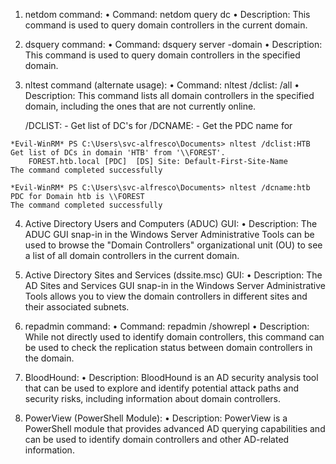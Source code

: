 1.  netdom command:
•   Command: netdom query dc
•   Description: This command is used to query domain controllers in the current domain.

2.  dsquery command:
•   Command: dsquery server -domain <domain>
•   Description: This command is used to query domain controllers in the specified domain.

3.  nltest command (alternate usage):
•   Command: nltest /dclist:<domain> /all
•   Description: This command lists all domain controllers in the specified domain, including the ones that are not currently online.

    /DCLIST:<DomainName> - Get list of DC's for <DomainName>
    /DCNAME:<DomainName> - Get the PDC name for <DomainName>

```
*Evil-WinRM* PS C:\Users\svc-alfresco\Documents> nltest /dclist:HTB
Get list of DCs in domain 'HTB' from '\\FOREST'.
    FOREST.htb.local [PDC]  [DS] Site: Default-First-Site-Name
The command completed successfully

*Evil-WinRM* PS C:\Users\svc-alfresco\Documents> nltest /dcname:htb
PDC for Domain htb is \\FOREST
The command completed successfully
```

4.  Active Directory Users and Computers (ADUC) GUI:
•   Description: The ADUC GUI snap-in in the Windows Server Administrative Tools can be used to browse the "Domain Controllers" organizational unit (OU) to see a list of all domain controllers in the current domain.

5.  Active Directory Sites and Services (dssite.msc) GUI:
•   Description: The AD Sites and Services GUI snap-in in the Windows Server Administrative Tools allows you to view the domain controllers in different sites and their associated subnets.

6.  repadmin command:
•   Command: repadmin /showrepl
•   Description: While not directly used to identify domain controllers, this command can be used to check the replication status between domain controllers in the domain.

7.  BloodHound:
•   Description: BloodHound is an AD security analysis tool that can be used to explore and identify potential attack paths and security risks, including information about domain controllers.

8.  PowerView (PowerShell Module):
•   Description: PowerView is a PowerShell module that provides advanced AD querying capabilities and can be used to identify domain controllers and other AD-related information.
